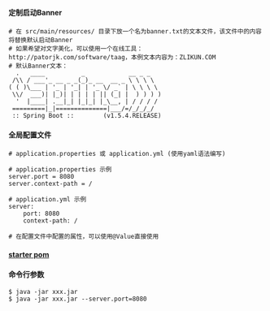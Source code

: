 #### 定制启动Banner
```
# 在 src/main/resources/ 目录下放一个名为banner.txt的文本文件，该文件中的内容将替换默认启动Banner
# 如果希望对文字美化，可以使用一个在线工具：http://patorjk.com/software/taag，本例文本内容为：ZLIKUN.COM
# 默认Banner文本：
  .   ____          _            __ _ _
 /\\ / ___'_ __ _ _(_)_ __  __ _ \ \ \ \
( ( )\___ | '_ | '_| | '_ \/ _` | \ \ \ \
 \\/  ___)| |_)| | | | | || (_| |  ) ) ) )
  '  |____| .__|_| |_|_| |_\__, | / / / /
 =========|_|==============|___/=/_/_/_/
 :: Spring Boot ::        (v1.5.4.RELEASE)
```

#### 全局配置文件
```
# application.properties 或 application.yml (使用yaml语法编写)

# application.properties 示例
server.port = 8080
server.context-path = /

# application.yml 示例
server:
    port: 8080
    context-path: /
    
# 在配置文件中配置的属性，可以使用@Value直接使用
```

#### [starter pom](http://docs.spring.io/spring-boot/docs/current/reference/htmlsingle/#using-boot-starter-poms)


#### 命令行参数
```
$ java -jar xxx.jar
$ java -jar xxx.jar --server.port=8080
```

